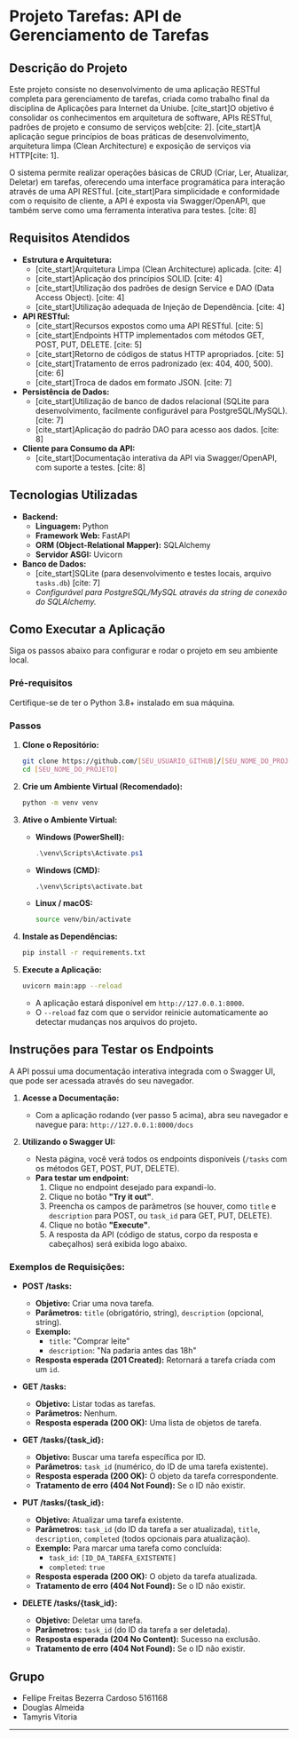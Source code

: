 # Projeto Tarefas: API de Gerenciamento de Tarefas

## Descrição do Projeto

Este projeto consiste no desenvolvimento de uma aplicação RESTful completa para gerenciamento de tarefas, criada como trabalho final da disciplina de Aplicações para Internet da Uniube. [cite_start]O objetivo é consolidar os conhecimentos em arquitetura de software, APIs RESTful, padrões de projeto e consumo de serviços web[cite: 2]. [cite_start]A aplicação segue princípios de boas práticas de desenvolvimento, arquitetura limpa (Clean Architecture) e exposição de serviços via HTTP[cite: 1].

O sistema permite realizar operações básicas de CRUD (Criar, Ler, Atualizar, Deletar) em tarefas, oferecendo uma interface programática para interação através de uma API RESTful. [cite_start]Para simplicidade e conformidade com o requisito de cliente, a API é exposta via Swagger/OpenAPI, que também serve como uma ferramenta interativa para testes. [cite: 8]

## Requisitos Atendidos

* **Estrutura e Arquitetura:**
    * [cite_start]Arquitetura Limpa (Clean Architecture) aplicada. [cite: 4]
    * [cite_start]Aplicação dos princípios SOLID. [cite: 4]
    * [cite_start]Utilização dos padrões de design Service e DAO (Data Access Object). [cite: 4]
    * [cite_start]Utilização adequada de Injeção de Dependência. [cite: 4]
* **API RESTful:**
    * [cite_start]Recursos expostos como uma API RESTful. [cite: 5]
    * [cite_start]Endpoints HTTP implementados com métodos GET, POST, PUT, DELETE. [cite: 5]
    * [cite_start]Retorno de códigos de status HTTP apropriados. [cite: 5]
    * [cite_start]Tratamento de erros padronizado (ex: 404, 400, 500). [cite: 6]
    * [cite_start]Troca de dados em formato JSON. [cite: 7]
* **Persistência de Dados:**
    * [cite_start]Utilização de banco de dados relacional (SQLite para desenvolvimento, facilmente configurável para PostgreSQL/MySQL). [cite: 7]
    * [cite_start]Aplicação do padrão DAO para acesso aos dados. [cite: 8]
* **Cliente para Consumo da API:**
    * [cite_start]Documentação interativa da API via Swagger/OpenAPI, com suporte a testes. [cite: 8]

## Tecnologias Utilizadas

* **Backend:**
    * **Linguagem:** Python
    * **Framework Web:** FastAPI
    * **ORM (Object-Relational Mapper):** SQLAlchemy
    * **Servidor ASGI:** Uvicorn
* **Banco de Dados:**
    * [cite_start]SQLite (para desenvolvimento e testes locais, arquivo `tasks.db`) [cite: 7]
    * *Configurável para PostgreSQL/MySQL através da string de conexão do SQLAlchemy.*

## Como Executar a Aplicação

Siga os passos abaixo para configurar e rodar o projeto em seu ambiente local.

### Pré-requisitos

Certifique-se de ter o Python 3.8+ instalado em sua máquina.

### Passos

1.  **Clone o Repositório:**
    ```bash
    git clone https://github.com/[SEU_USUARIO_GITHUB]/[SEU_NOME_DO_PROJETO].git
    cd [SEU_NOME_DO_PROJETO]
    ```

2.  **Crie um Ambiente Virtual (Recomendado):**
    ```bash
    python -m venv venv
    ```

3.  **Ative o Ambiente Virtual:**
    * **Windows (PowerShell):**
        ```powershell
        .\venv\Scripts\Activate.ps1
        ```
    * **Windows (CMD):**
        ```cmd
        .\venv\Scripts\activate.bat
        ```
    * **Linux / macOS:**
        ```bash
        source venv/bin/activate
        ```

4.  **Instale as Dependências:**
    ```bash
    pip install -r requirements.txt
    ```

5.  **Execute a Aplicação:**
    ```bash
    uvicorn main:app --reload
    ```
    * A aplicação estará disponível em `http://127.0.0.1:8000`.
    * O `--reload` faz com que o servidor reinicie automaticamente ao detectar mudanças nos arquivos do projeto.

## Instruções para Testar os Endpoints

A API possui uma documentação interativa integrada com o Swagger UI, que pode ser acessada através do seu navegador.

1.  **Acesse a Documentação:**
    * Com a aplicação rodando (ver passo 5 acima), abra seu navegador e navegue para:
        `http://127.0.0.1:8000/docs`

2.  **Utilizando o Swagger UI:**
    * Nesta página, você verá todos os endpoints disponíveis (`/tasks` com os métodos GET, POST, PUT, DELETE).
    * **Para testar um endpoint:**
        1.  Clique no endpoint desejado para expandi-lo.
        2.  Clique no botão **"Try it out"**.
        3.  Preencha os campos de parâmetros (se houver, como `title` e `description` para POST, ou `task_id` para GET, PUT, DELETE).
        4.  Clique no botão **"Execute"**.
        5.  A resposta da API (código de status, corpo da resposta e cabeçalhos) será exibida logo abaixo.

### Exemplos de Requisições:

* **POST /tasks:**
    * **Objetivo:** Criar uma nova tarefa.
    * **Parâmetros:** `title` (obrigatório, string), `description` (opcional, string).
    * **Exemplo:**
        * `title`: "Comprar leite"
        * `description`: "Na padaria antes das 18h"
    * **Resposta esperada (201 Created):** Retornará a tarefa criada com um `id`.

* **GET /tasks:**
    * **Objetivo:** Listar todas as tarefas.
    * **Parâmetros:** Nenhum.
    * **Resposta esperada (200 OK):** Uma lista de objetos de tarefa.

* **GET /tasks/{task_id}:**
    * **Objetivo:** Buscar uma tarefa específica por ID.
    * **Parâmetros:** `task_id` (numérico, do ID de uma tarefa existente).
    * **Resposta esperada (200 OK):** O objeto da tarefa correspondente.
    * **Tratamento de erro (404 Not Found):** Se o ID não existir.

* **PUT /tasks/{task_id}:**
    * **Objetivo:** Atualizar uma tarefa existente.
    * **Parâmetros:** `task_id` (do ID da tarefa a ser atualizada), `title`, `description`, `completed` (todos opcionais para atualização).
    * **Exemplo:** Para marcar uma tarefa como concluída:
        * `task_id`: `[ID_DA_TAREFA_EXISTENTE]`
        * `completed`: `true`
    * **Resposta esperada (200 OK):** O objeto da tarefa atualizada.
    * **Tratamento de erro (404 Not Found):** Se o ID não existir.

* **DELETE /tasks/{task_id}:**
    * **Objetivo:** Deletar uma tarefa.
    * **Parâmetros:** `task_id` (do ID da tarefa a ser deletada).
    * **Resposta esperada (204 No Content):** Sucesso na exclusão.
    * **Tratamento de erro (404 Not Found):** Se o ID não existir.

## Grupo

* Fellipe Freitas Bezerra Cardoso 5161168
* Douglas Almeida
* Tamyris Vitoria

---